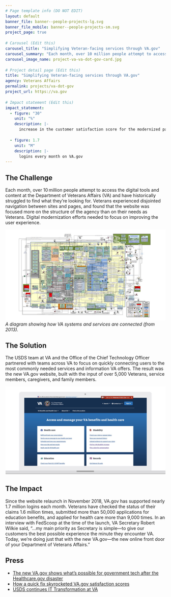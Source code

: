 ```yaml
---
# Page template info (DO NOT EDIT)
layout: default
banner_file: banner--people-projects-lg.svg
banner_file_mobile: banner--people-projects-sm.svg
project_page: true

# Carousel (Edit this)
carousel_title: "Simplifying Veteran‑facing services through VA.gov"
carousel_summary: "Each month, over 10 million people attempt to access the digital tools and content at the Department of Veterans Affairs (VA) and have historically struggled to find what they’re looking for. Digital modernization efforts needed to focus on improving the user experience."
carousel_image_name: project-va-va-dot-gov-card.jpg

# Project detail page (Edit this)
title: "Simplifying Veteran‑facing services through VA.gov"
agency: Veterans Affairs
permalink: projects/va-dot-gov
project_url: https://va.gov

# Impact statement (Edit this)
impact_statement:
  - figure: "30"
    unit: "%"
    description: |-
      increase in the customer satisfaction score for the modernized pages, from an average of 53 to over 69

  - figure: 1.7
    unit: "M"
    description: |-
      logins every month on VA.gov
---
```


## The Challenge

Each month, over 10 million people attempt to access the digital tools and content at the Department of Veterans Affairs (VA) and have historically struggled to find what they’re looking for. Veterans experienced disjointed navigation between sites and pages, and found that the website was focused more on the structure of the agency than on their needs as Veterans. Digital modernization efforts needed to focus on improving the user experience.

![](../images/project-va-va-dot-gov-page.jpg)
*A diagram showing how VA systems and services are connected (from 2013).*

## The Solution

The USDS team at VA and the Office of the Chief Technology Officer partnered with teams across VA to focus on quickly connecting users to the most commonly needed services and information VA offers. The result was the new VA.gov website, built with the input of over 5,000 Veterans, service members, caregivers, and family members.

![](../images/project-va-va-dot-gov-ui.jpg)

## The Impact

Since the website relaunch in November 2018, VA.gov has supported nearly 1.7 million logins each month. Veterans have checked the status of their claims 1.6 million times, submitted more than 50,000 applications for education benefits, and applied for health care more than 9,000 times. In an interview with FedScoop at the time of the launch, VA Secretary Robert Wilkie said, 
“...my main priority as Secretary is simple—to give our customers the best possible experience the minute they encounter VA. Today, we’re doing just that with the new VA.gov—the new online front door of your Department of Veterans Affairs.”

## Press

- [The new VA.gov shows what’s possible for government tech after the Healthcare.gov disaster](https://qz.com/1464919/new-veterans-affairs-site-va-gov-avoids-healthcare-gov-disaster/)
- [How a quick fix skyrocketed VA.gov satisfaction scores](https://www.federaltimes.com/it-networks/2019/02/14/how-a-quick-fix-skyrocketed-vagov-satisfaction-scores/)
- [USDS continues IT Transformation at VA](https://governmentciomedia.com/usds-continues-it-transformation-va)
